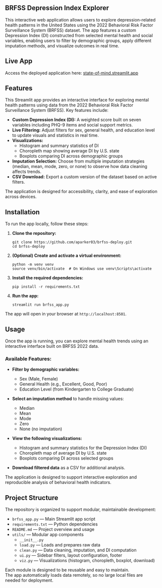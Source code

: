 ## BRFSS Depression Index Explorer

This interactive web application allows users to explore depression-related health patterns in the United States using the 2022 Behavioral Risk Factor Surveillance System (BRFSS) dataset. The app features a custom Depression Index (DI) constructed from selected mental health and social variables, enabling users to filter by demographic groups, apply different imputation methods, and visualize outcomes in real time.

## Live App

Access the deployed application here: [state-of-mind.streamlit.app](https://state-of-mind.streamlit.app/)

## Features

This Streamlit app provides an interactive interface for exploring mental health patterns using data from the 2022 Behavioral Risk Factor Surveillance System (BRFSS). Key features include:

- **Custom Depression Index (DI):** A weighted score built on seven variables including PHQ-9 items and social support metrics.
- **Live Filtering:** Adjust filters for sex, general health, and education level to update visuals and statistics in real time.
- **Visualizations:**
  - Histogram and summary statistics of DI
  - Choropleth map showing average DI by U.S. state
  - Boxplots comparing DI across demographic groups
- **Imputation Selection:** Choose from multiple imputation strategies (median, mean, mode, zero, or none) to observe how data cleaning affects trends.
- **CSV Download:** Export a custom version of the dataset based on active filters.

The application is designed for accessibility, clarity, and ease of exploration across devices.

## Installation

To run the app locally, follow these steps:

1. **Clone the repository:**

    ```
    git clone https://github.com/aparker03/brfss-deploy.git
    cd brfss-deploy
    ```

2. **(Optional) Create and activate a virtual environment:**

    ```
    python -m venv venv
    source venv/bin/activate  # On Windows use venv\Scripts\activate
    ```

3. **Install the required dependencies:**

    ```
    pip install -r requirements.txt
    ```

4. **Run the app:**

    ```
    streamlit run brfss_app.py
    ```

The app will open in your browser at `http://localhost:8501`.

## Usage

Once the app is running, you can explore mental health trends using an interactive interface built on BRFSS 2022 data.

### Available Features:

- **Filter by demographic variables:**
  - Sex (Male, Female)
  - General Health (e.g., Excellent, Good, Poor)
  - Education Level (from Kindergarten to College Graduate)

- **Select an imputation method** to handle missing values:
  - Median
  - Mean
  - Mode
  - Zero
  - None (no imputation)

- **View the following visualizations:**
  - Histogram and summary statistics for the Depression Index (DI)
  - Choropleth map of average DI by U.S. state
  - Boxplots comparing DI across selected groups

- **Download filtered data** as a CSV for additional analysis.

The application is designed to support interactive exploration and reproducible analysis of behavioral health indicators.

## Project Structure

The repository is organized to support modular, maintainable development:

- `brfss_app.py` — Main Streamlit app script  
- `requirements.txt` — Python dependencies  
- `README.md` — Project overview and usage  
- `utils/` — Modular app components  
  - `__init__.py`  
  - `load.py` — Loads and prepares raw data  
  - `clean.py` — Data cleaning, imputation, and DI computation  
  - `ui.py` — Sidebar filters, layout configuration, footer  
  - `viz.py` — Visualizations (histogram, choropleth, boxplot, download)  

Each module is designed to be reusable and easy to maintain.  
The app automatically loads data remotely, so no large local files are needed for deployment.
